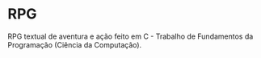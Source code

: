 # RPG
RPG textual de aventura e ação feito em C - Trabalho de Fundamentos da Programação (Ciência da Computação).

